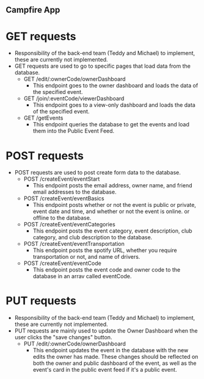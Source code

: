 ## Campfire App 

# GET requests
* Responsibility of the back-end team (Teddy and Michael) to implement, these are currently not implemented.
* GET requests are used to go to specific pages that load data from the database.
    * GET /edit/:ownerCode/ownerDashboard
        * This endpoint goes to the owner dashboard and loads the data of the specified event.
    * GET /join/:eventCode/viewerDashboard
        *  This endpoint goes to a view-only dashboard and loads the data  of the specified event.
    * GET /getEvents
        * This endpoint queries the database to get the events and load them into the Public Event Feed.


# POST requests
* POST requests are used to post create form data to the database.
    *   POST /createEvent/eventStart
        * This endpoint posts the email address, owner name, and friend email addresses to the database.
    *   POST /createEvent/eventBasics
        * This endpoint posts whether or not the event is public or private, event date and time, and whether or not the event is online. or offline to the database.
    *   POST /createEvent/eventCategories  
        * This endpoint posts the event category, event description, club category, and club description to the database. 
    *   POST /createEvent/eventTransportation
        * This endpoint posts the spotify URL, whether you require transportation or not, and name of drivers.
    *   POST /createEvent/eventCode
        * This endpoint posts the event code and owner code to the database in an arrav called eventCode.


# PUT requests
* Responsibility of the back-end team (Teddy and Michael) to implement, these are currently not implemented.
* PUT requests are mainly used to update the Owner Dashboard when the user clicks the "save changes" button. 
    *  PUT /edit/:ownerCode/ownerDashboard
        * This endpoint updates the event in the database with the new edits the owner has made. These changes should be reflected on both the owner and public dashboard of the event, as well as the event's card in the public event feed if it's a public event.
